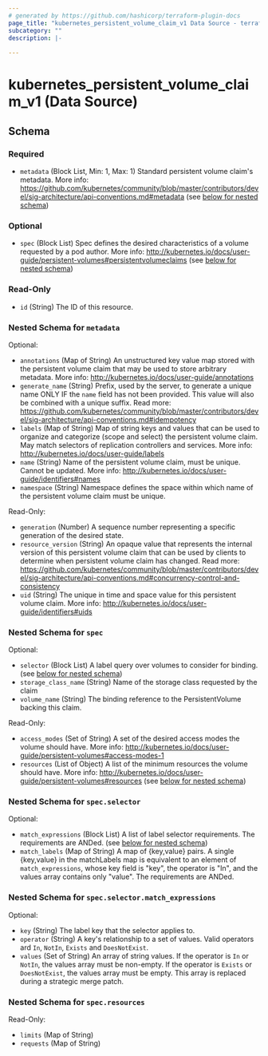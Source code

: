 ```yaml
---
# generated by https://github.com/hashicorp/terraform-plugin-docs
page_title: "kubernetes_persistent_volume_claim_v1 Data Source - terraform-provider-kubernetes"
subcategory: ""
description: |-
  
---
```


# kubernetes_persistent_volume_claim_v1 (Data Source)





<!-- schema generated by tfplugindocs -->
## Schema

### Required

- `metadata` (Block List, Min: 1, Max: 1) Standard persistent volume claim's metadata. More info: https://github.com/kubernetes/community/blob/master/contributors/devel/sig-architecture/api-conventions.md#metadata (see [below for nested schema](#nestedblock--metadata))

### Optional

- `spec` (Block List) Spec defines the desired characteristics of a volume requested by a pod author. More info: http://kubernetes.io/docs/user-guide/persistent-volumes#persistentvolumeclaims (see [below for nested schema](#nestedblock--spec))

### Read-Only

- `id` (String) The ID of this resource.

<a id="nestedblock--metadata"></a>
### Nested Schema for `metadata`

Optional:

- `annotations` (Map of String) An unstructured key value map stored with the persistent volume claim that may be used to store arbitrary metadata. More info: http://kubernetes.io/docs/user-guide/annotations
- `generate_name` (String) Prefix, used by the server, to generate a unique name ONLY IF the `name` field has not been provided. This value will also be combined with a unique suffix. Read more: https://github.com/kubernetes/community/blob/master/contributors/devel/sig-architecture/api-conventions.md#idempotency
- `labels` (Map of String) Map of string keys and values that can be used to organize and categorize (scope and select) the persistent volume claim. May match selectors of replication controllers and services. More info: http://kubernetes.io/docs/user-guide/labels
- `name` (String) Name of the persistent volume claim, must be unique. Cannot be updated. More info: http://kubernetes.io/docs/user-guide/identifiers#names
- `namespace` (String) Namespace defines the space within which name of the persistent volume claim must be unique.

Read-Only:

- `generation` (Number) A sequence number representing a specific generation of the desired state.
- `resource_version` (String) An opaque value that represents the internal version of this persistent volume claim that can be used by clients to determine when persistent volume claim has changed. Read more: https://github.com/kubernetes/community/blob/master/contributors/devel/sig-architecture/api-conventions.md#concurrency-control-and-consistency
- `uid` (String) The unique in time and space value for this persistent volume claim. More info: http://kubernetes.io/docs/user-guide/identifiers#uids


<a id="nestedblock--spec"></a>
### Nested Schema for `spec`

Optional:

- `selector` (Block List) A label query over volumes to consider for binding. (see [below for nested schema](#nestedblock--spec--selector))
- `storage_class_name` (String) Name of the storage class requested by the claim
- `volume_name` (String) The binding reference to the PersistentVolume backing this claim.

Read-Only:

- `access_modes` (Set of String) A set of the desired access modes the volume should have. More info: http://kubernetes.io/docs/user-guide/persistent-volumes#access-modes-1
- `resources` (List of Object) A list of the minimum resources the volume should have. More info: http://kubernetes.io/docs/user-guide/persistent-volumes#resources (see [below for nested schema](#nestedatt--spec--resources))

<a id="nestedblock--spec--selector"></a>
### Nested Schema for `spec.selector`

Optional:

- `match_expressions` (Block List) A list of label selector requirements. The requirements are ANDed. (see [below for nested schema](#nestedblock--spec--selector--match_expressions))
- `match_labels` (Map of String) A map of {key,value} pairs. A single {key,value} in the matchLabels map is equivalent to an element of `match_expressions`, whose key field is "key", the operator is "In", and the values array contains only "value". The requirements are ANDed.

<a id="nestedblock--spec--selector--match_expressions"></a>
### Nested Schema for `spec.selector.match_expressions`

Optional:

- `key` (String) The label key that the selector applies to.
- `operator` (String) A key's relationship to a set of values. Valid operators ard `In`, `NotIn`, `Exists` and `DoesNotExist`.
- `values` (Set of String) An array of string values. If the operator is `In` or `NotIn`, the values array must be non-empty. If the operator is `Exists` or `DoesNotExist`, the values array must be empty. This array is replaced during a strategic merge patch.



<a id="nestedatt--spec--resources"></a>
### Nested Schema for `spec.resources`

Read-Only:

- `limits` (Map of String)
- `requests` (Map of String)


